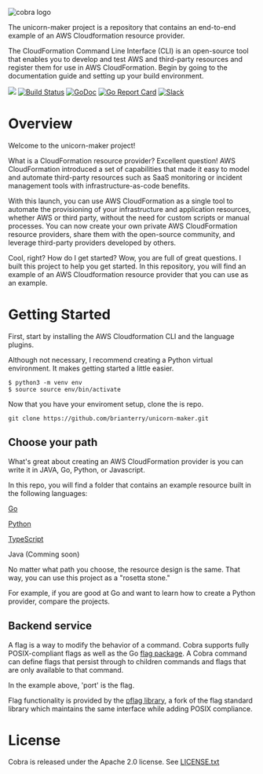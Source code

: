 ![cobra logo](https://cloud.githubusercontent.com/assets/173412/10886352/ad566232-814f-11e5-9cd0-aa101788c117.png)

The unicorn-maker project is a repository that contains an end-to-end example of an AWS Cloudformation resource provider.

The CloudFormation Command Line Interface (CLI) is an open-source tool that enables you to develop and test AWS and third-party resources and register them for use in AWS CloudFormation. Begin by going to the documentation guide and setting up your build environment.

[![](https://img.shields.io/github/workflow/status/spf13/cobra/Test?longCache=tru&label=Test&logo=github%20actions&logoColor=fff)](https://github.com/spf13/cobra/actions?query=workflow%3ATest)
[![Build Status](https://travis-ci.org/spf13/cobra.svg "Travis CI status")](https://travis-ci.org/spf13/cobra)
[![GoDoc](https://godoc.org/github.com/spf13/cobra?status.svg)](https://godoc.org/github.com/spf13/cobra)
[![Go Report Card](https://goreportcard.com/badge/github.com/spf13/cobra)](https://goreportcard.com/report/github.com/spf13/cobra)
[![Slack](https://img.shields.io/badge/Slack-cobra-brightgreen)](https://gophers.slack.com/archives/CD3LP1199)


# Overview
Welcome to the unicorn-maker project!


What is a CloudFormation resource provider? Excellent question! AWS CloudFormation introduced a set of capabilities that made it easy to model and automate third-party resources such as SaaS monitoring or incident management tools with infrastructure-as-code benefits.

With this launch, you can use AWS CloudFormation as a single tool to automate the provisioning of your infrastructure and application resources, whether AWS or third party, without the need for custom scripts or manual processes. You can now create your own private AWS CloudFormation resource providers, share them with the open-source community, and leverage third-party providers developed by others.

Cool, right?  How do I get started? Wow, you are full of great questions. I built this project to help you get started. In this repository, you will find an example of an AWS Cloudformation resource provider that you can use as an example.

# Getting Started

First, start by installing the AWS Cloudformation CLI and the language plugins.

Although not necessary, I recommend creating a Python virtual environment. It makes getting started a little easier.

    $ python3 -m venv env
    $ source source env/bin/activate


Now that you have your enviroment setup, clone the is repo.

    git clone https://github.com/brianterry/unicorn-maker.git

## Choose your path
What's great about creating an AWS CloudFormation provider is you can write it in JAVA, Go, Python, or Javascript.

In this repo, you will find a folder that contains an example resource built in the following languages:

[Go](https://github.com/brianterry/unicorn-maker/tree/master/go)

[Python](https://github.com/brianterry/unicorn-maker/tree/master/python)

[TypeScript](https://github.com/brianterry/unicorn-maker/tree/master/typescript)

Java (Comming soon)

No matter what path you choose, the resource design is the same. That way, you can use this project as a "rosetta stone."

For example, if you are good at Go and want to learn how to create a Python provider, compare the projects.


## Backend service

A flag is a way to modify the behavior of a command. Cobra supports
fully POSIX-compliant flags as well as the Go [flag package](https://golang.org/pkg/flag/).
A Cobra command can define flags that persist through to children commands
and flags that are only available to that command.

In the example above, 'port' is the flag.

Flag functionality is provided by the [pflag
library](https://github.com/spf13/pflag), a fork of the flag standard library
which maintains the same interface while adding POSIX compliance.




# License

Cobra is released under the Apache 2.0 license. See [LICENSE.txt](https://github.com/spf13/cobra/blob/master/LICENSE.txt)



